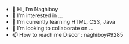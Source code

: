 - 👋 Hi, I’m Naghiboy
- 👀 I’m interested in ...
- 🌱 I’m currently learning HTML, CSS, Java
- 💞️ I’m looking to collaborate on ...
- 📫 How to reach me Discor : naghiboy#9285

<!---
Naghiboy/Naghiboy is a ✨ special ✨ repository because its `README.md` (this file) appears on your GitHub profile.
You can click the Preview link to take a look at your changes.
--->
